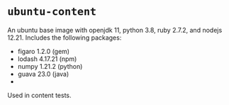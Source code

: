 # `ubuntu-content`
An ubuntu base image with openjdk 11, python 3.8, ruby 2.7.2, and nodejs 12.21. 
Includes the following packages:

* figaro 1.2.0 (gem)
* lodash 4.17.21 (npm) 
* numpy 1.21.2 (python) 
* guava 23.0 (java) 
* 
Used in content tests.
